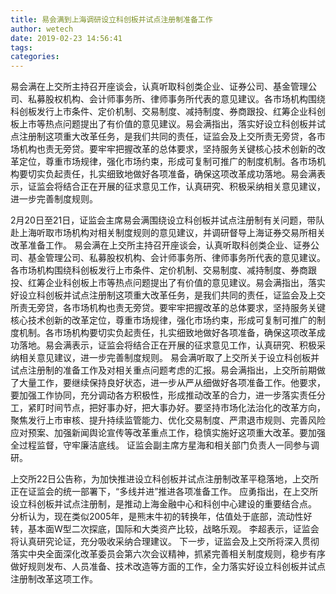 ```yaml
---
title: 易会满到上海调研设立科创板并试点注册制准备工作
author: wetech
date: 2019-02-23 14:56:41
tags: 
categories: 
---
```

易会满在上交所主持召开座谈会，认真听取科创类企业、证券公司、基金管理公司、私募股权机构、会计师事务所、律师事务所代表的意见建议。各市场机构围绕科创板发行上市条件、定价机制、交易制度、减持制度、券商跟投、红筹企业科创板上市等热点问题提出了有价值的意见建议。易会满指出，落实好设立科创板并试点注册制这项重大改革任务，是我们共同的责任，证监会及上交所责无旁贷，各市场机构也责无旁贷。要牢牢把握改革的总体要求，坚持服务关键核心技术创新的改革定位，尊重市场规律，强化市场约束，形成可复制可推广的制度机制。各市场机构要切实负起责任，扎实细致地做好各项准备，确保这项改革成功落地。易会满表示，证监会将结合正在开展的征求意见工作，认真研究、积极采纳相关意见建议，进一步完善制度规则。
<!-- more -->
2月20日至21日，证监会主席易会满围绕设立科创板并试点注册制有关问题，带队赴上海听取市场机构对相关制度规则的意见建议，并调研督导上海证券交易所相关改革准备工作。
易会满在上交所主持召开座谈会，认真听取科创类企业、证券公司、基金管理公司、私募股权机构、会计师事务所、律师事务所代表的意见建议。各市场机构围绕科创板发行上市条件、定价机制、交易制度、减持制度、券商跟投、红筹企业科创板上市等热点问题提出了有价值的意见建议。易会满指出，落实好设立科创板并试点注册制这项重大改革任务，是我们共同的责任，证监会及上交所责无旁贷，各市场机构也责无旁贷。要牢牢把握改革的总体要求，坚持服务关键核心技术创新的改革定位，尊重市场规律，强化市场约束，形成可复制可推广的制度机制。各市场机构要切实负起责任，扎实细致地做好各项准备，确保这项改革成功落地。易会满表示，证监会将结合正在开展的征求意见工作，认真研究、积极采纳相关意见建议，进一步完善制度规则。
易会满听取了上交所关于设立科创板并试点注册制的准备工作及对相关重点问题考虑的汇报。易会满指出，上交所前期做了大量工作，要继续保持良好状态，进一步从严从细做好各项准备工作。他要求，要加强工作协同，充分调动各方积极性，形成推动改革的合力，进一步落实责任分工，紧盯时间节点，把好事办好，把大事办好。要坚持市场化法治化的改革方向，聚焦发行上市审核、提升持续监管能力、优化交易制度、严肃退市规则、完善风险应对预案、加强新闻舆论宣传等改革重点工作，稳慎实施好这项重大改革。要加强全过程监督，守牢廉洁底线。
证监会副主席方星海和相关部门负责人一同参与调研。
 
 
上交所22日公告称，为加快推进设立科创板并试点注册制改革平稳落地，上交所正在证监会的统一部署下，“多线并进”推进各项准备工作。
应勇指出，在上交所设立科创板并试点注册制，是推动上海金融中心和科创中心建设的重要结合点。
分析认为，现在类似2005年，是熊末牛初的转换年，估值处于底部，流动性好转，基本面W型二次探底，国际和大类资产比较，战略乐观。
李超表示，证监会将认真研究论证，充分吸收采纳合理建议。
下一步，证监会及上交所将深入贯彻落实中央全面深化改革委员会第六次会议精神，抓紧完善相关制度规则，稳步有序做好规则发布、人员准备、技术改造等方面的工作，全力落实好设立科创板并试点注册制改革这项工作。
